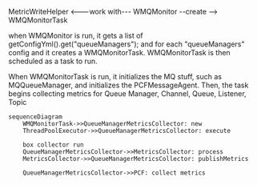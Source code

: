 

MetricWriteHelper  <---work with--- WMQMonitor --create --> WMQMonitorTask

when WMQMonitor is run, it gets a list of getConfigYml().get("queueManagers");
and for each "queueManagers" config and it creates a WMQMonitorTask.
WMQMonitorTask is then scheduled as a task to run.

When WMQMonitorTask is run, it initializes the MQ stuff, such as MQQueueManager, and initializes the PCFMessageAgent. 
Then, the task begins collecting metrics for Queue Manager, Channel, Queue, Listener, Topic 

```mermaid
sequenceDiagram
    WMQMonitorTask->>QueueManagerMetricsCollector: new
    ThreadPoolExecutor->>QueueManagerMetricsCollector: execute

    box collector run
    QueueManagerMetricsCollector->>MetricsCollector: process
    MetricsCollector->>QueueManagerMetricsCollector: publishMetrics
     
    QueueManagerMetricsCollector->>PCF: collect metrics
```

